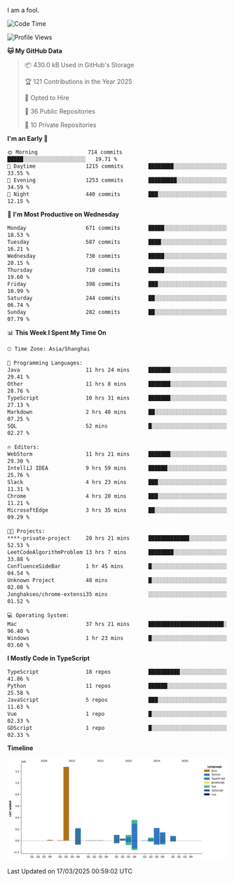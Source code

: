 I am a fool.

<!--START_SECTION:waka-->
![Code Time](http://img.shields.io/badge/Code%20Time-2%2C729%20hrs%2038%20mins-blue)

![Profile Views](http://img.shields.io/badge/Profile%20Views-4-blue)

**🐱 My GitHub Data** 

> 📦 430.0 kB Used in GitHub's Storage 
 > 
> 🏆 121 Contributions in the Year 2025
 > 
> 💼 Opted to Hire
 > 
> 📜 36 Public Repositories 
 > 
> 🔑 10 Private Repositories 
 > 
**I'm an Early 🐤** 

```text
🌞 Morning                714 commits         █████░░░░░░░░░░░░░░░░░░░░   19.71 % 
🌆 Daytime                1215 commits        ████████░░░░░░░░░░░░░░░░░   33.55 % 
🌃 Evening                1253 commits        █████████░░░░░░░░░░░░░░░░   34.59 % 
🌙 Night                  440 commits         ███░░░░░░░░░░░░░░░░░░░░░░   12.15 % 
```
📅 **I'm Most Productive on Wednesday** 

```text
Monday                   671 commits         █████░░░░░░░░░░░░░░░░░░░░   18.53 % 
Tuesday                  587 commits         ████░░░░░░░░░░░░░░░░░░░░░   16.21 % 
Wednesday                730 commits         █████░░░░░░░░░░░░░░░░░░░░   20.15 % 
Thursday                 710 commits         █████░░░░░░░░░░░░░░░░░░░░   19.60 % 
Friday                   398 commits         ███░░░░░░░░░░░░░░░░░░░░░░   10.99 % 
Saturday                 244 commits         ██░░░░░░░░░░░░░░░░░░░░░░░   06.74 % 
Sunday                   282 commits         ██░░░░░░░░░░░░░░░░░░░░░░░   07.79 % 
```


📊 **This Week I Spent My Time On** 

```text
🕑︎ Time Zone: Asia/Shanghai

💬 Programming Languages: 
Java                     11 hrs 24 mins      ███████░░░░░░░░░░░░░░░░░░   29.41 % 
Other                    11 hrs 8 mins       ███████░░░░░░░░░░░░░░░░░░   28.76 % 
TypeScript               10 hrs 31 mins      ███████░░░░░░░░░░░░░░░░░░   27.13 % 
Markdown                 2 hrs 48 mins       ██░░░░░░░░░░░░░░░░░░░░░░░   07.25 % 
SQL                      52 mins             █░░░░░░░░░░░░░░░░░░░░░░░░   02.27 % 

🔥 Editors: 
WebStorm                 11 hrs 21 mins      ███████░░░░░░░░░░░░░░░░░░   29.30 % 
IntelliJ IDEA            9 hrs 59 mins       ██████░░░░░░░░░░░░░░░░░░░   25.76 % 
Slack                    4 hrs 23 mins       ███░░░░░░░░░░░░░░░░░░░░░░   11.31 % 
Chrome                   4 hrs 20 mins       ███░░░░░░░░░░░░░░░░░░░░░░   11.21 % 
MicrosoftEdge            3 hrs 35 mins       ██░░░░░░░░░░░░░░░░░░░░░░░   09.29 % 

🐱‍💻 Projects: 
****-private-project     20 hrs 21 mins      █████████████░░░░░░░░░░░░   52.53 % 
LeetCodeAlgorithmProblem 13 hrs 7 mins       ████████░░░░░░░░░░░░░░░░░   33.88 % 
ConfluenceSideBar        1 hr 45 mins        █░░░░░░░░░░░░░░░░░░░░░░░░   04.54 % 
Unknown Project          48 mins             █░░░░░░░░░░░░░░░░░░░░░░░░   02.08 % 
Jonghakseo/chrome-extensi35 mins             ░░░░░░░░░░░░░░░░░░░░░░░░░   01.52 % 

💻 Operating System: 
Mac                      37 hrs 21 mins      ████████████████████████░   96.40 % 
Windows                  1 hr 23 mins        █░░░░░░░░░░░░░░░░░░░░░░░░   03.60 % 
```

**I Mostly Code in TypeScript** 

```text
TypeScript               18 repos            ██████████░░░░░░░░░░░░░░░   41.86 % 
Python                   11 repos            ██████░░░░░░░░░░░░░░░░░░░   25.58 % 
JavaScript               5 repos             ███░░░░░░░░░░░░░░░░░░░░░░   11.63 % 
Vue                      1 repo              █░░░░░░░░░░░░░░░░░░░░░░░░   02.33 % 
GDScript                 1 repo              █░░░░░░░░░░░░░░░░░░░░░░░░   02.33 % 
```



**Timeline**

![Lines of Code chart](https://raw.githubusercontent.com/VeejaLiu/VeejaLiu/master/assets/bar_graph.png)


 Last Updated on 17/03/2025 00:59:02 UTC
<!--END_SECTION:waka-->
